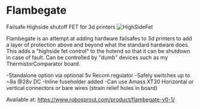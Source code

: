 # Flambegate
Failsafe Highside shutoff FET for 3d printers 
![HighSideFet](https://github.com/Ccecil/Flambegate/assets/1588588/c1255bb0-c71a-46f3-be1e-3e0bb6d962e2)

Flambegate is an attempt at adding hardware failsafes to 3d printers to add a layer of protection above and beyond what the standard hardware does.  This adds a "highside fet control" to the hotend so that it can be shutdown in case of fault.
Can be controlled by "dumb" devices such as my ThermistorComparator board.

-Standalone option via optional 5v Recom regulator
-Safely switches up to ~8a @28v DC
-Inline fuseholder added
-Can use Amass XT30 Horizontal or vertical connectors or bare wires (strain relief holes in board)

Available at: https://www.robosprout.com/product/flambegate-v0-1/
